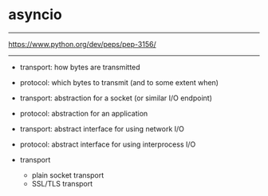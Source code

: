# asyncio

---

https://www.python.org/dev/peps/pep-3156/

---

- transport: how bytes are transmitted
- protocol: which bytes to transmit (and to some extent when)

- transport: abstraction for a socket (or similar I/O endpoint) 
- protocol: abstraction for an application

- transport: abstract interface for using network I/O
- protocol: abstract interface for using interprocess I/O

- transport
	- plain socket transport
	- SSL/TLS transport
